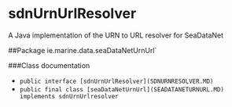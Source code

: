# sdnUrnUrlResolver
A Java implementation of the URN to URL resolver for SeaDataNet

##Package ie.marine.data.seaDataNetUrnUrl`

###Class documentation
- `public interface [sdnUrnUrlResolver](SDNURNRESOLVER.MD)`
- `public final class [seaDataNetUrnUrl](SEADATANETURNURL.MD) implements sdnUrnUrlresolver`